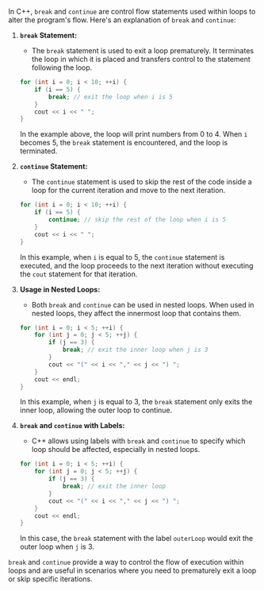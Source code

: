 In C++, `break` and `continue` are control flow statements used within loops to alter the program's flow. Here's an explanation of `break` and `continue`:

1. **`break` Statement:**
   - The `break` statement is used to exit a loop prematurely. It terminates the loop in which it is placed and transfers control to the statement following the loop.

   ```cpp
   for (int i = 0; i < 10; ++i) {
       if (i == 5) {
           break; // exit the loop when i is 5
       }
       cout << i << " ";
   }
   ```

   In the example above, the loop will print numbers from 0 to 4. When `i` becomes 5, the `break` statement is encountered, and the loop is terminated.

2. **`continue` Statement:**
   - The `continue` statement is used to skip the rest of the code inside a loop for the current iteration and move to the next iteration.

   ```cpp
   for (int i = 0; i < 10; ++i) {
       if (i == 5) {
           continue; // skip the rest of the loop when i is 5
       }
       cout << i << " ";
   }
   ```

   In this example, when `i` is equal to 5, the `continue` statement is executed, and the loop proceeds to the next iteration without executing the `cout` statement for that iteration.

3. **Usage in Nested Loops:**
   - Both `break` and `continue` can be used in nested loops. When used in nested loops, they affect the innermost loop that contains them.

   ```cpp
   for (int i = 0; i < 5; ++i) {
       for (int j = 0; j < 5; ++j) {
           if (j == 3) {
               break; // exit the inner loop when j is 3
           }
           cout << "(" << i << "," << j << ") ";
       }
       cout << endl;
   }
   ```

   In this example, when `j` is equal to 3, the `break` statement only exits the inner loop, allowing the outer loop to continue.

4. **`break` and `continue` with Labels:**
   - C++ allows using labels with `break` and `continue` to specify which loop should be affected, especially in nested loops.

   ```cpp
   for (int i = 0; i < 5; ++i) {
       for (int j = 0; j < 5; ++j) {
           if (j == 3) {
               break; // exit the inner loop
           }
           cout << "(" << i << "," << j << ") ";
       }
       cout << endl;
   }
   ```

   In this case, the `break` statement with the label `outerLoop` would exit the outer loop when `j` is 3.

`break` and `continue` provide a way to control the flow of execution within loops and are useful in scenarios where you need to prematurely exit a loop or skip specific iterations.
